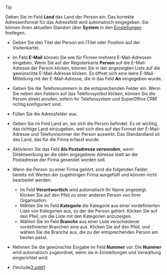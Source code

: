 <!-- markdownlint-disable-file MD041 -->
> [!TIP]
> Geben Sie im Feld **Land** das Land der Person ein. Das korrekte Adressenformat für das Adressfeld wird automatisch eingegeben. Sie können Ihren aktuellen Standort über **System** in den [Einstellungen][1] festlegen.

* Geben Sie den Titel der Person ein (Titel oder Position auf der Visitenkarte).

* Im Feld **E-Mail** können Sie wie für Firmen mehrere E-Mail-Adressen eingeben. Wenn Sie auf der Registerkarte **Person** auf die E-Mail-Adresse der Person klicken, können Sie in der angezeigten Liste auf die gewünschte E-Mail-Adresse klicken. Es öffnet sich eine leere E-Mail-Mitteilung mit der E-Mail-Adresse, die in das Feld **An** eingegeben wurde.

* Geben Sie die Telefonnummern in die entsprechenden Felder ein. Wenn Sie neben den Feldern auf das Telefonsymbol klicken, können Sie die Person direkt anrufen, sofern Ihr Telefonsystem und SuperOffice CRM richtig konfiguriert sind.

* Füllen Sie die Adressfelder aus.

* Geben Sie im Feld Land an, wo sich die Person befindet. Es ist wichtig, das richtige Land einzugeben, weil sich dies auf das Format der E-Mail-Adresse und Telefonnummer der Person auswirkt. Das Standardland ist das Land, das für die Firma erfasst wurde.

* Aktivieren Sie das Feld **Als Postadresse verwenden**, wenn Direktwerbung an die oben angegebene Adresse statt an die Postadresse der Firma gesendet werden soll.

* Wenn die Person zu einer Firma gehört, sind die folgenden Felder bereits mit Werten der zugehörigen Firma ausgefüllt und können nicht bearbeitet werden:

  * Im Feld **Verantwortlich** wird automatisch Ihr Name angezeigt. Klicken Sie auf den Pfeil zu einer anderen Person von Ihrer Organisation.
  * Wählen Sie im Feld **Kategorie** die Kategorie aus einer vordefinierten Liste von Kategorien aus, zu der die Person gehört. Klicken Sie auf den Pfeil, um die Liste mit den Kategorien anzuzeigen.
  * Wählen Sie im Feld **Branche** aus einer Liste verschiedener vordefinierter Branchen eine aus. Klicken Sie auf den Pfeil, und wählen Sie die Branche aus, die zu der entsprechenden Person am besten passt.

* Nehmen Sie die gewünschte Eingabe im Feld **Nummer** vor. Die **Nummer** wird automatisch zugeordnet, wenn sie in Einstellungen und Verwaltung eingerichtet wird.

* [!include[3 udef](../../../learn/includes/more-udef.md)]

<!-- Referenced links -->
[1]: ../../../learn/getting-started/preferences.md
